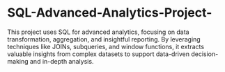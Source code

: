 # SQL-Advanced-Analytics-Project-
This project uses SQL for advanced analytics, focusing on data transformation, aggregation, and insightful reporting. By leveraging techniques like JOINs, subqueries, and window functions, it extracts valuable insights from complex datasets to support data-driven decision-making and in-depth analysis.
